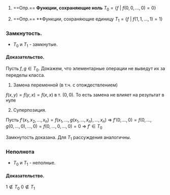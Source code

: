 
1) ==Опр.== **Функции, сохраняющие ноль** $T_0 = \{f\ |\ f(0, 0, \dots, 0) = 0\}$

2) ==Опр.== **Функции, сохраняющие единицу $T_1 = \{f\ |\ f(1, 1, \dots, 1) = 1\}$

### Замкнутость.

- $T_0$ и $T_1$ - замкнутые.

#### Доказательство.

Пусть $f, g \in T_0$. Докажем, что элементарные операции не выведут их за переделы класса.

1) Замена переменной (в т.ч. с отождествлением)

$f(x, y) = f(y, x) = f(x, x)$ в т. $(0, 0)$. То есть замена не влияет на результат в нуле

2) Суперпозиция.

Пусть $f'(x_1, x_2, \dots, x_n) = f(x_1, ..., g(x_1, ..., x_n), ..., x_n)$ $\Rightarrow$ $f'(0, ..., 0) = f(0, ..., g(0, ..., 0), ..., 0) = f(0, ..., 0, ..., 0) = 0$ $\Rightarrow$ $f' \in T_0$

Замкнутость доказана.
Для $T_1$ рассуждения аналогичны.

### Неполнота 

- $T_0$ и $T_1$ - неполные.

#### Доказательство.

$1 \not\in T_0$
$0 \not\in T_1$

